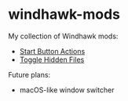 # windhawk-mods

My collection of Windhawk mods:

- [Start Button Actions](https://github.com/Asteski/windhawk-mods/blob/main/mods/asteski-start-button-actions.wh.cpp)
- [Toggle Hidden Files](https://github.com/Asteski/windhawk-mods/blob/main/mods/asteski-toggle-hidden-files.wh.cpp)

Future plans:

- macOS-like window switcher